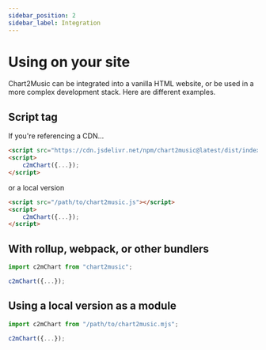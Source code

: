 ```yaml
---
sidebar_position: 2
sidebar_label: Integration
---
```


# Using on your site

Chart2Music can be integrated into a vanilla HTML website, or be used in a more complex development stack. Here are different examples.

## Script tag

If you're referencing a CDN...

```html
<script src="https://cdn.jsdelivr.net/npm/chart2music@latest/dist/index.min.js"></script>
<script>
    c2mChart({...});
</script>
```

or a local version
```html
<script src="/path/to/chart2music.js"></script>
<script>
    c2mChart({...});
</script>
```

## With rollup, webpack, or other bundlers

```js
import c2mChart from "chart2music";

c2mChart({...});
```

## Using a local version as a module

```js
import c2mChart from "/path/to/chart2music.mjs";

c2mChart({...});
```